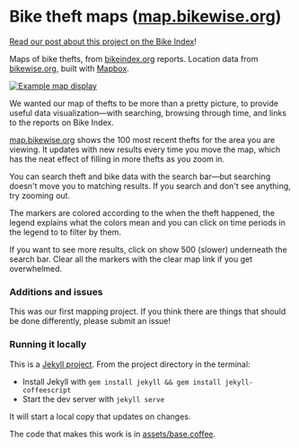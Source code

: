 # Bike theft maps ([map.bikewise.org](http://map.bikewise.org))

[Read our post about this project on the Bike Index](https://bikeindex.org/news/mapping-bike-thefts-at-mapbikewiseorg)!

Maps of bike thefts, from [bikeindex.org](https://bikeindex.org) reports. Location data from [bikewise.org](https://bikewise.org/documentation), built with [Mapbox](https://mapbox.org).

[![Example map display](example.png)](http://map.bikewise.org)

We wanted our map of thefts to be more than a pretty picture, to provide useful data visualization&mdash;with searching, browsing through time, and links to the reports on Bike Index.

[map.bikewise.org](http://map.bikewise.org) shows the 100 most recent thefts for the area you are viewing. It updates with new results every time you move the map, which has the neat effect of filling in more thefts as you zoom in. 

You can search theft and bike data with the search bar&mdash;but searching doesn't move you to matching results. If you search and don't see anything, try zooming out.

The markers are colored according to the when the theft happened, the legend explains what the colors mean and you can click on time periods in the legend to to filter by them.

If you want to see more results, click on <span class="less-strong">show 500 (slower)</span> underneath the search bar. Clear all the markers with the <span class="less-strong">clear map</span> link if you get overwhelmed.


### Additions and issues

This was our first mapping project. If you think there are things that should be done differently, please submit an issue!


### Running it locally



This is a [Jekyll project](http://jekyllrb.com/). From the project directory in the terminal:

- Install Jekyll with `gem install jekyll && gem install jekyll-coffeescript`
- Start the dev server with `jekyll serve`

It will start a local copy that updates on changes.

The code that makes this work is in [assets/base.coffee](assets/base.coffee).